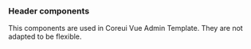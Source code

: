 ### Header components

This components are used in Coreui Vue Admin Template. They are not adapted to be flexible.
